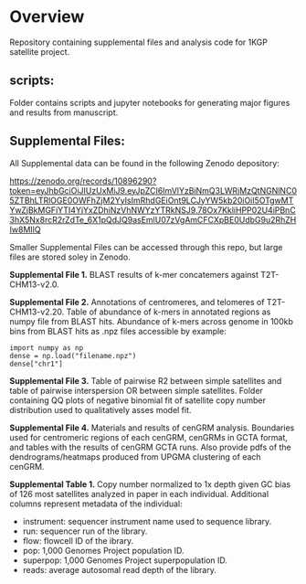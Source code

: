 # Overview
Repository containing supplemental files and analysis code for 1KGP satellite project.

## scripts:

Folder contains scripts and jupyter notebooks for generating major figures and results from manuscript.

## Supplemental Files:
All Supplemental data can be found in the following Zenodo depository: 

https://zenodo.org/records/10896290?token=eyJhbGciOiJIUzUxMiJ9.eyJpZCI6ImVlYzBiNmQ3LWRjMzQtNGNlNC05ZTBhLTRlOGE0OWFhZjM2YyIsImRhdGEiOnt9LCJyYW5kb20iOiI5OTgwMTYwZjBkMGFiYTI4YjYxZDhiNzVhNWYzYTRkNSJ9.78Ox7KkliHPP02U4iPBnC3hX5Nx8rcR2rZdTe_6X1pQdJQ9asEmlU07zVgAmCFCXpBE0UdbG9u2RhZHIw8MIlQ

Smaller Supplemental Files can be accessed through this repo, but large files are stored soley in Zenodo.

**Supplemental File 1.** BLAST results of k-mer concatemers against T2T-CHM13-v2.0.

**Supplemental File 2.** Annotations of centromeres, and telomeres of T2T-CHM13-v2.20. Table of abundance of k-mers in annotated regions as numpy file from BLAST hits. Abundance of k-mers across genome in 100kb bins from BLAST hits as .npz files accessible by example:

    import numpy as np
    dense = np.load("filename.npz")
    dense["chr1"]
  
**Supplemental File 3.** Table of pairwise R2 between simple satellites and table of pairwise interspersion OR between simple satellites. Folder containing QQ plots of negative binomial fit of satellite copy number distribution used to qualitatively asses model fit.

**Supplemental File 4.** Materials and results of cenGRM analysis. Boundaries used for centromeric regions of each cenGRM, cenGRMs in GCTA format, and tables with the results of cenGRM GCTA runs. Also provide pdfs of the dendrograms/heatmaps produced from UPGMA clustering of each cenGRM. 

**Supplemental Table 1.** Copy number normalized to 1x depth given GC bias of 126 most satellites analyzed in paper in each individual. Additional columns represent metadata of the individual:

* instrument: sequencer instrument name used to sequence library.
* run: sequencer run of the library.
* flow: flowcell ID of the ibrary.
* pop: 1,000 Genomes Project population ID.
* superpop: 1,000 Genomes Project superpopulation ID.
* reads: average autosomal read depth of the library.


